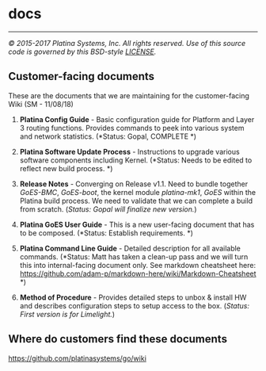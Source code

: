 # docs

---

*&copy; 2015-2017 Platina Systems, Inc. All rights reserved.
Use of this source code is governed by this BSD-style [LICENSE].*

[LICENSE]: ../LICENSE

## Customer-facing documents
These are the documents that we are maintaining for the customer-facing Wiki (SM - 11/08/18)
1. **Platina Config Guide** - Basic configuration guide for Platform and Layer 3 routing functions. Provides commands to peek into various system and network statistics. (*Status: Gopal, COMPLETE *)
2. **Platina Software Update Process** - Instructions to upgrade various software components including Kernel. (*Status: Needs to be edited to reflect new build process. *)
3. **Release Notes** - Converging on Release v1.1. Need to bundle together *GoES-BMC*, *GoES-boot*, the kernel module *platina-mk1*, *GoES* within the Platina build process. We need to validate that we can complete a build from scratch. (*Status: Gopal will finalize new version.*)
4. **Platina GoES User Guide** - This is a new user-facing document that has to be composed. (*Status: Establish requirements. *)

5. **Platina Command Line Guide** - Detailed description for all available commands. (*Status: Matt has taken a clean-up pass and we will turn this into internal-facing document only. See markdown cheatsheet here: https://github.com/adam-p/markdown-here/wiki/Markdown-Cheatsheet *)
6. **Method of Procedure** - Provides detailed steps to unbox & install HW and describes configuration steps to setup access to the box. (*Status: First version is for Limelight.*)

## Where do customers find these documents
https://github.com/platinasystems/go/wiki
